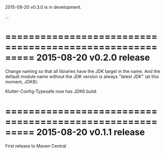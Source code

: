 2015-08-20 v0.3.0 is in development.

...


=========================================================
2015-08-20 v0.2.0 release
=========================================================

Change naming so that all libraries have the JDK target in the name.  And the default module name
without the JDK version is always "latest JDK" (at this moment, JDK8).

Klutter-Config-Typesafe now has JDK6 build.


=========================================================
2015-08-20 v0.1.1 release
=========================================================

First release to Maven Central

